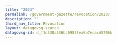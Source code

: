 ```yaml
---
title: "2023"
permalink: /government-gazette/revocation/2023/
description: ""
third_nav_title: Revocation
layout: datagovsg-search
datagovsg-id: d_f1d530a536bc6985fea6a7ecacd8706b
---
```

